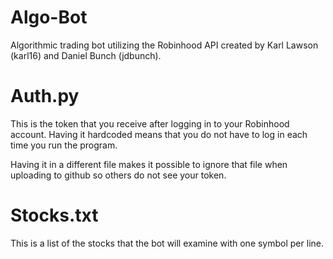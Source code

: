 # Algo-Bot
Algorithmic trading bot utilizing the Robinhood API created by Karl Lawson (karl16) and Daniel Bunch (jdbunch).

# Auth.py
This is the token that you receive after logging in to your Robinhood account. Having it hardcoded means that you do not have to log in each time you run the program.

Having it in a different file makes it possible to ignore that file when uploading to github so others do not see your token.

# Stocks.txt
This is a list of the stocks that the bot will examine with one symbol per line.

